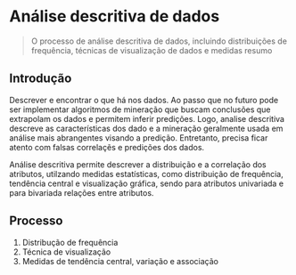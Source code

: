 # Análise descritiva de dados

> O processo de análise descritiva de dados, incluindo distribuições de frequência, técnicas de visualização de dados e medidas resumo


## Introdução

Descrever e encontrar o que há nos dados. 
Ao passo que no futuro pode ser implementar algoritmos de mineração que buscam conclusões que extrapolam os dados e permitem inferir predições.
Logo, analise descritiva descreve as características dos dado e a mineração geralmente usada em análise mais abrangentes visando a predição.
Entretanto, precisa ficar atento com falsas correlaçẽs e predições dos dados.

Análise descritiva permite descrever a distribuição e a correlação dos atributos, utilzando medidas estatísticas, como distribuição de frequência, tendência central e visualização gráfica, sendo para atributos univariada e para bivariada relações entre atributos. 


## Processo

1. Distribução de frequência
2. Técnica de visualização
3. Medidas de tendência central, variação e associação




